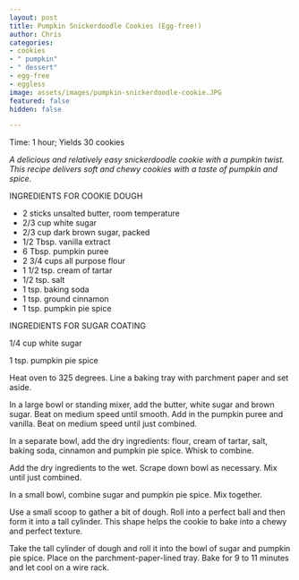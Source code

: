 ```yaml
---
layout: post
title: Pumpkin Snickerdoodle Cookies (Egg-free!)
author: Chris
categories:
- cookies
- " pumpkin"
- " dessert"
- egg-free
- eggless
image: assets/images/pumpkin-snickerdoodle-cookie.JPG
featured: false
hidden: false

---
```

Time: 1 hour; Yields 30 cookies

_A delicious and relatively easy snickerdoodle cookie with a pumpkin twist. This recipe delivers soft and chewy cookies with a taste of pumpkin and spice._

INGREDIENTS FOR COOKIE DOUGH

* 2 sticks unsalted butter, room temperature
* 2/3 cup white sugar
* 2/3 cup dark brown sugar, packed
* 1/2 Tbsp. vanilla extract
* 6 Tbsp. pumpkin puree
* 2  3/4 cups all purpose flour
* 1  1/2 tsp. cream of tartar
* 1/2 tsp. salt
* 1 tsp. baking soda
* 1 tsp. ground cinnamon
* 1 tsp. pumpkin pie spice

INGREDIENTS FOR SUGAR COATING

1/4 cup white sugar

1 tsp. pumpkin pie spice

Heat oven to 325 degrees. Line a baking tray with parchment paper and set aside.

In a large bowl or standing mixer, add the butter, white sugar and brown sugar. Beat on medium speed until smooth. Add in the pumpkin puree and vanilla. Beat on medium speed until just combined.

In a separate bowl, add the dry ingredients: flour, cream of tartar, salt, baking soda, cinnamon and pumpkin pie spice. Whisk to combine.

Add the dry ingredients to the wet. Scrape down bowl as necessary. Mix until just combined.

In a small bowl, combine sugar and pumpkin pie spice. Mix together.

Use a small scoop to gather a bit of dough. Roll into a perfect ball and then form it into a tall cylinder. This shape helps the cookie to bake into a chewy and perfect texture.

Take the tall cylinder of dough and roll it into the bowl of sugar and pumpkin pie spice. Place on the parchment-paper-lined tray. Bake for 9 to 11 minutes and let cool on a wire rack.